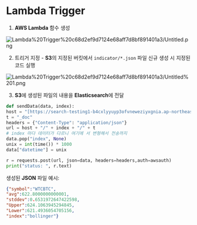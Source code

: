 # Lambda Trigger

1. **AWS Lambda** 함수 생성

![Lambda%20Trigger%20c68d2ef9d7124e68aff7d8bf891401a3/Untitled.png](Lambda%20Trigger%20c68d2ef9d7124e68aff7d8bf891401a3/Untitled.png)

2.  트리거 지정 - **S3**의 지정된 버킷에서 `indicator/*.json` 파일 신규 생성 시 지정된 코드 실행

![Lambda%20Trigger%20c68d2ef9d7124e68aff7d8bf891401a3/Untitled%201.png](Lambda%20Trigger%20c68d2ef9d7124e68aff7d8bf891401a3/Untitled%201.png)

3.  **S3**에 생성된 파일의 내용을 **Elasticsearch**에 전달

```python
def sendData(data, index):
host = "[https://search-testing1-b4cxlyyuyp3ofvneweziyxgnia.ap-northeast-2.es.amazonaws.com](https://search-testing1-b4cxlyyuyp3ofvneweziyxgnia.ap-northeast-2.es.amazonaws.com/)"
t = "_doc"
headers = {"Content-Type": "application/json"}
url = host + "/" + index + "/" + t
# index 마다 데이터가 다르니 여기에 서 변형해서 전송까지
data.pop("index", None)
unix = int(time()) * 1000
data["datetime"] = unix

r = requests.post(url, json=data, headers=headers,auth=awsauth)
print("status: ", r.text)
```

생성된 **JSON** 파일 예시:

```json
{"symbol":"WTCBTC",
"avg":622.8000000000001,
"stddev":0.6531972647422598,
"Upper":624.1063945294845,
"Lower":621.4936054705156,
"index":"bollinger"}
```